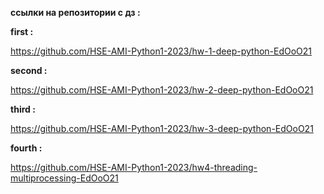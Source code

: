 **ссылки на репозитории с дз :**

**first :**

https://github.com/HSE-AMI-Python1-2023/hw-1-deep-python-EdOoO21

**second :**

https://github.com/HSE-AMI-Python1-2023/hw-2-deep-python-EdOoO21

**third :**

https://github.com/HSE-AMI-Python1-2023/hw-3-deep-python-EdOoO21

**fourth :**

https://github.com/HSE-AMI-Python1-2023/hw4-threading-multiprocessing-EdOoO21